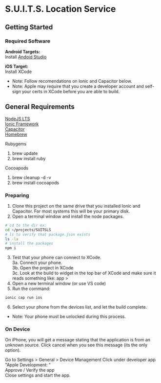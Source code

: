 # S.U.I.T.S. Location Service

## Getting Started

### Required Software      
__Android Targets:__     
Install [Andoid Studio](https://developer.android.com/studio/?gclid=CjwKCAiAvaGRBhBlEiwAiY-yMFpPGMAuF8Pdu0m5BqYEZlK5rA0FqVN8JA9PMEnWqB2tUseRjfJcVRoCzsYQAvD_BwE&gclsrc=aw.ds)  

__iOS Target:__     
Install XCode 

* Note: Follow recomendations on Ionic and Capacitor below.  
* Note: Apple may require that you create a developer account and self-sign your certs in XCode before you are able to build.

General Requirements      
----------------------------------------
[NodeJS LTS](https://nodejs.org/en/)     
[Ionic Framework](https://ionicframework.com/docs/intro/cli)     
[Capacitor](https://capacitorjs.com/docs/getting-started)     
[Homebrew](https://brew.sh/)

Rubygems
1. brew update
2. brew install ruby

Cocoapods
1. brew cleanup -d -v
2. brew install cocoapods


### Preparing     
1. Clone this project on the same drive that you installed Ionic and Capacitor. For most systems this will be your primary disk.
2. Open a terminal window and install the node packages.   
``` bash
# cd to the dir ex:
cd ~/projects/SUITSLS
# ls to verify that package.json exists 
ls -la
# install the packages
npm i 
```
3. Test that your phone can connect to XCode.      
	3a. Connect your phone.     
	3b. Open the project in XCode      
	3c. Look at the build to widget in the top bar of XCode and make sure it reads something like: app > <My Phone Name>     
4. Open a new terminal window (or use VS code)   
5. Run the command:
``` bash
ionic cap run ios
```
6. Select your phone from the devices list, and let the build complete.
* Note: Your phone must be unlocked during this process. 

### On Device     
On iPhone, you will get a message stating that the application is from an unknown source. Click cancel when you see this message (its the only option).     

Go to Settings > General > Device Management
Click under developer app "Apple Development: <your email address>"  
Approve / Verify the app  
Close settings and start the app.   
